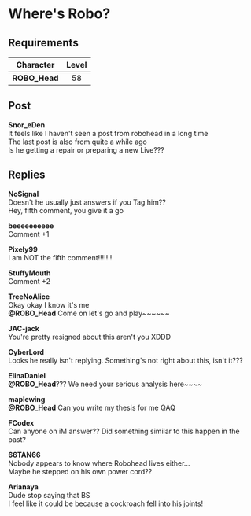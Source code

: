 # Where's Robo?
## Requirements
|  Character  |Level|
|-------------|:---:|
|**ROBO_Head**| 58  |

## Post
**Snor_eDen**<br>
It feels like I haven't seen a post from robohead in a long time<br>
The last post is also from quite a while ago<br>
Is he getting a repair or preparing a new Live???
## Replies
**NoSignal**<br>
Doesn't he usually just answers if you Tag him??<br>
Hey, fifth comment, you give it a go

**beeeeeeeeee**<br>
Comment +1

**Pixely99**<br>
I am NOT the fifth comment!!!!!!!

**StuffyMouth**<br>
Comment +2

**TreeNoAlice**<br>
Okay okay I know it's me<br>
**@ROBO\_Head** Come on let's go and play\~\~\~\~\~\~

**JAC-jack**<br>
You're pretty resigned about this aren't you XDDD

**CyberLord**<br>
Looks he really isn't replying. Something's not right about this, isn't it???

**ElinaDaniel**<br>
**@ROBO\_Head**??? We need your serious analysis here\~\~\~\~

**maplewing**<br>
**@ROBO\_Head** Can you write my thesis for me QAQ

**FCodex**<br>
Can anyone on iM answer?? Did something similar to this happen in the past?

**66TAN66**<br>
Nobody appears to know where Robohead lives either...<br>
Maybe he stepped on his own power cord??

**Arianaya**<br>
Dude stop saying that BS<br>
I feel like it could be because a cockroach fell into his joints!

